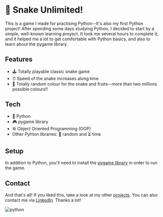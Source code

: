 # 🐍 Snake Unlimited!

This is a game I made for practising Python--It's also my first Python project! After spending some days studying Python, I decided to start by a simple, well-known learning proyect. It took me several hours to complete it, and it helped me a lot to get comfortable with Python basics, and also to learn about the pygame library.


## Features

- 🕹️ Totally playable classic snake game
- ⏰ Speed of the snake increases along time
- 🌈 Totally random colour for the snake and fruits--more than two millions possible colours!!

## Tech

- 🐍 Python
- 🎮 pygame library
- ⚙️ Object Oriented Programming (OOP)
- Other Pyhton libraries: 🎲 random and ⏳ time

## Setup
In addition to Python, you'll need to install the [pygame library][pygame] in order to run the game.

## Contact

And that's all! If you liked this, take a look at my other [projects][github]. You can also contact me via [LinkedIn][linkedin]. Thanks a lot!

![python](https://tse2.mm.bing.net/th?id=OIP.lSlzThfkDMQwBUR5ouE0IgHaEY&pid=Api)

   [pygame]: <https://www.pygame.org/wiki/GettingStarted>
   [github]: <https://github.com/EnriqueTheDog>
   [linkedin]: <https://www.linkedin.com/in/enrique-ortega-full-stack/>
